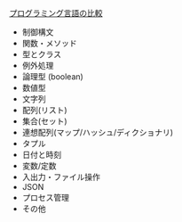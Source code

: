 [プログラミング言語の比較](https://hydrocul.github.io/wiki/programming_languages_diff/)<br/>


- 制御構文
- 関数・メソッド
- 型とクラス
- 例外処理
- 論理型 (boolean)
- 数値型
- 文字列
- 配列(リスト) 
- 集合(セット) 
- 連想配列(マップ/ハッシュ/ディクショナリ) 
- タプル
- 日付と時刻
- 変数/定数
- 入出力・ファイル操作
- JSON
- プロセス管理
- その他
